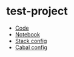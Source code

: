 # test-project

* [Code](https://github.com/habemus-papadum/stack-notebook/blob/master/test/test-project/src/TestProject.hs)
* [Notebook](https://github.com/habemus-papadum/stack-notebook/blob/master/test/test-project/TestProjectNotebook.ipynb)
* [Stack config](https://github.com/habemus-papadum/stack-notebook/blob/master/test/test-project/stack.yaml)
* [Cabal config](https://github.com/habemus-papadum/stack-notebook/blob/master/test/test-project/test-project.cabal)
